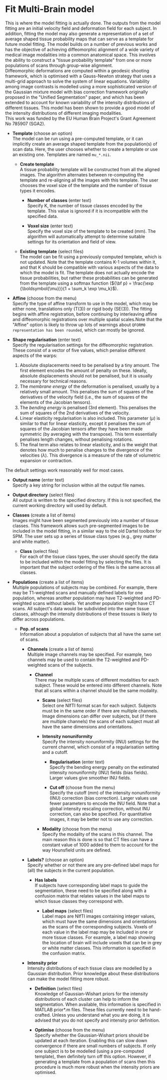 # Fit Multi-Brain model  
This is where the model fitting is actually done. The outputs from the model fitting are an initial velocity field and deformation field for each subject. In addition, fitting the model may also generate a representation of a set of average shaped tissue probability maps that can serve as a template for future model fitting. The model  builds on a number of previous works and has the objective of achieving diffeomorphic alignment of a wide variety of medical image modalities into a common anatomical space. This involves the ability to construct a "tissue probability template" from one or more populations of scans through group-wise alignment.    
Diffeomorphic deformations are computed within a geodesic shooting framework, which is optimised with a Gauss-Newton strategy that uses a multi-grid approach to solve the system of linear equations. Variability among image contrasts is modelled using a more sophisticated version of the Gaussian mixture model with bias correction framework originally proposed in the "Unified Segmentation" paper, and which has been extended to account for known variability of the intensity distributions of different tissues. This model has been shown to provide a good model of the intensity distributions of different imaging modalities.   
This work was funded by the EU Human Brain Project's Grant Agreement No 785907 (SGA2).   

* **Template** (choose an option)  
The model can be run using a pre-computed template, or it can implicitly create an average shaped template from the population(s) of scan data. Here, the user chooses whether to create a template or use an existing one. Templates are named ``mu_*.nii``.   

    * **Create template**   
    A tissue probability template will be constructed from all the aligned images. The algorithm alternates between re-computing the template and re-aligning all the images with this template. The user chooses the voxel size of the template and the number of tissue types it encodes.   

        * **Number of classes** (enter text)  
        Specify K, the number of tissue classes encoded by the template. This value is ignored if it is incompatible with the specified data.   

        * **Voxel size** (enter text)  
        Specify the voxel size of the template to be created (mm). The algorithm will automatically attempt to determine suitable settings for its orientation and field of view.   

    * **Existing template** (select files)  
    The model can be fit using a previously computed template, which is not updated. Note that the template contains K-1 volumes within it, and that K should be compatible with various aspects of the data to which the model is fit. The template does not actually encode the tissue probabilities, but rather these probabilities can be generated from the template using a softmax function (${\bf p} = \frac{\exp {\boldsymbol{\mu}}}{1 + \sum_k \exp \mu_k}$).   

* **Affine** (choose from the menu)  
Specify the type of affine transform to use in the model, which may be either none, translations only (T(3)) or rigid body (SE(3)). The fitting begins with affine registration, before continuing by interleaving affine and diffeomorphic registrations over multiple spatial scales.Note that the "Affine" option is likely to throw up lots of warnings about ``QFORM0 representation has been rounded``, which can mostly be ignored.   

* **Shape regularisation** (enter text)  
Specify the regularisation settings for the diffeomorphic registration. These consist of a vector of five values, which penalise different aspects of the warps:   
    1. Absolute displacements need to be penalised by a tiny amount. The first element encodes the amount of penalty on these.  Ideally, absolute displacements should not be penalised, but it is usually  necessary for technical reasons.   
    2. The *membrane energy* of the deformation is penalised, usually by a relatively small amount. This penalises the sum of squares of the derivatives of the velocity field (i.e., the sum of squares of the elements of the Jacobian tensors).   
    3. The *bending energy* is penalised (3rd element). This penalises the sum of squares of the 2nd derivatives of the velocity.   
    4. Linear elasticity regularisation is also included. This parameter ($\mu$) is similar to that for linear elasticity, except it penalises the sum of squares of the Jacobian tensors after they have been made symmetric (by averaging with the transpose). This term essentially penalises length changes, without penalising rotations.   
    5. The final term also relates to linear elasticity, and is the weight that denotes how much to penalise changes to the divergence of the velocities ($\lambda$). This divergence is a measure of the rate of volumetric expansion or contraction.   

The default settings work reasonably well for most cases.   

* **Output name** (enter text)  
Specify a key string for inclusion within all the output file names.   

* **Output directory** (select files)  
All output is written to the specified directory. If this is not specified, the current working directory will used by default.   

* **Classes** (create a list of items)  
Images might have been segmented previously into a number of tissue classes. This framework allows such pre-segmented images to be included in the model fitting, in a similar way to the old Dartel toolbox for SPM. The user sets up a series of tissue class types (e.g., grey matter and white matter).   

    * **Class** (select files)  
    For each of the tissue class types, the user should specify the data to be included within the model fitting by selecting the files. It is important that the subject ordering of the files is the same across all classes.   

* **Populations** (create a list of items)  
Multiple populations of subjects may be combined. For example, there may be T1-weighted scans and manually defined labels for one population, whereas another population may have T2-weighted and PD-weighted scans without labels. Yet another population might have CT scans. All subject's data would be subdivided into the same tissue classes, although the intensity distributions of these tissues is likely to differ across populations.   

    * **Pop. of scans**   
    Information about a population of subjects that all have the same set of scans.   

        * **Channels** (create a list of items)  
        Multiple image channels may be specified. For example, two channels may be used to contain the T2-weighted and PD-weighted scans of the subjects.   

            * **Channel**   
            There may be multiple scans of different modalities for each subject. These would be entered into different channels. Note that all scans within a channel should be the same modality.   

                * **Scans** (select files)  
                Select one NIfTI format scan for each subject. Subjects must be in the same order if there are multiple channels. Image dimensions can differ over subjects, but (if there are multiple channels) the scans of each subject must all have the same dimensions and orientations.   

                * **Intensity nonuniformity**   
                Specify the intensity nonuniformity (INU) settings for the current channel, which consist of a regularisation setting and a cutoff.   

                    * **Regularisation** (enter text)  
                    Specify the bending energy penalty on the estimated intensity nonuniformity (INU) fields (bias fields). Larger values give smoother INU fields.   

                    * **Cut off** (choose from the menu)  
                    Specify the cutoff (mm) of the intensity nonuniformity (INU) correction (bias correction). Larger values use fewer parameters to encode the INU field. Note that a global intensity rescaling correction, without INU correction, can also be specified. For quantitative images, it may be better not to use any correction.   

                * **Modality** (choose from the menu)  
                Specify the modality of the scans in this channel. The main reason this is done is so that CT files can have a constant value of 1000 added to them to account for the way Hounsfield units are defined.   

        * **Labels?** (choose an option)  
        Specify whether or not there are any pre-defined label maps for (all) the subjects in the current population.   

            * **Has labels**   
            If subjects have corresponding label maps to guide the segmentation, these need to be specified along with a confusion matrix that relates values in the label maps to which tissue classes they correspond with.   

                * **Label maps** (select files)  
                Label maps are NIfTI images containing integer values, which must have the same dimensions and orientations as the scans of the corresponding subjects. Voxels of each value in the label map may be included in one or more tissue classes. For example, a label map showing the location of brain will include voxels that can be in grey or white matter classes. This information is specified in the confusion matrix.   

        * **Intensity prior**   
        Intensity distributions of each tissue class are modelled by a Gaussian distribution. Prior knowledge about these distributions can make the model fitting more robust.   

            * **Definition** (select files)  
            Knowledge of Gaussian-Wishart priors for the intensity distributions of each cluster can help to inform the segmentation. When available, this information is specified in MATLAB prior*.m files. These files currently need to be hand-crafted. Unless you understand what you are doing, it is advised that you do not specify and intensity prior definition.   

            * **Optimise** (choose from the menu)  
            Specify whether the Gaussian-Wishart priors should be updated at each iteration. Enabling this can slow down convergence if there are small numbers of subjects. If only one subject is to be modelled (using a pre-computed template), then definitely turn off this option. However, if generating a template from a population of scans then this procedure is much more robust when the intensity priors are optimised.   
